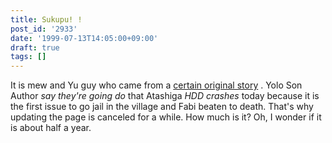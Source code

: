 ```yaml
---
title: Sukupu! !
post_id: '2933'
date: '1999-07-13T14:05:00+09:00'
draft: true
tags: []
---
```


It is mew and Yu guy who came from a [certain original story](/tag/cats-story) . Yolo Son Author _say they're going do_ that Atashiga _HDD crashes_ today because it is the first issue to go jail in the village and Fabi beaten to death. That's why updating the page is canceled for a while. How much is it? Oh, I wonder if it is about half a year.
